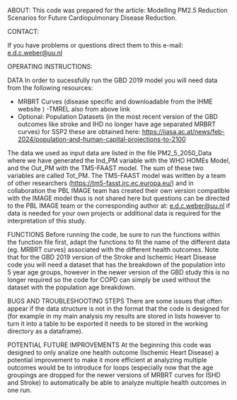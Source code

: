 ABOUT:
This code was prepared for the article: Modelling PM2.5 Reduction Scenarios for Future Cardiopulmonary Disease Reduction.

CONTACT: 

If you have problems or questions direct them to this e-mail: e.d.c.weber@uu.nl

OPERATING INSTRUCTIONS:

DATA 
In order to sucessfully run the GBD 2019 model you will need data from the following resources: 

- MRBRT Curves (disease specific and downloadable from the IHME website [
](https://ghdx.healthdata.org/record/ihme-data/global-burden-disease-study-2019-gbd-2019-particulate-matter-risk-curves))
-TMREL also from above link
- Optional: Population Datasets (in the most recent version of the GBD outcomes like stroke and IHD no longer have age separated MRBRT curves) for SSP2 these are obtained here: https://iiasa.ac.at/news/feb-2024/population-and-human-capital-projections-to-2100

The data we used as input data are listed in the file PM2_5_2050_Data where we have generated the Ind_PM variable with the WHO HOMEs Model, and the Out_PM with the TM5-FAAST model. The sum of these two variables are called Tot_PM.  The TM5-FAAST model was written by a team of other researchers (https://tm5-fasst.jrc.ec.europa.eu/) and in collaboration the PBL IMAGE team has created their own version compatible with the IMAGE model thus is not shared here but questions can be directed to the PBL IMAGE team or the corresponding author at: e.d.c.weber@uu.nl if data is needed for your own projects or additional data is required for the interpretation of this study. 

FUNCTIONS 
Before running the code, be sure to run the functions within the function file first, adapt the functions to fit the name of the different data (eg. MRBRT curves) associated with the different health outcomes. Note that for the GBD 2019 version of the Stroke and Ischemic Heart Disease code you will need a dataset that has the breakdown of the population into 5 year age groups, however in the newer version of the GBD study this is no longer required so the code for COPD can simply be used without the dataset with the population age breakdown. 

BUGS AND TROUBLESHOOTING STEPS 
There are some issues that often appear if the data structure is not in the format that the code is designed for (for example in my main analysis my results are stored in lists however to turn it into a table to be exported it needs to be stored in the working directory as a dataframe).

POTENTIAL FUTURE IMPROVEMENTS
At the beginning this code was designed to only analize one health outcome (Ischemic Heart Disease) a potential improvement to make it more efficient at analyzing multiple outcomes would be to introduce for loops (especially now that the age groupings are dropped for the newer versions of MRBRT curves for ISHD and Stroke) to automatically be able to analyze multiple health outcomes in one run. 
